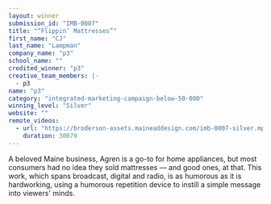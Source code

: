 ```yaml
---
layout: winner
submission_id: "IMB-0007"
title: "“Flippin’ Mattresses”"
first_name: "CJ"
last_name: "Lampman"
company_name: "p3"
school_name: ""
credited_winner: "p3"
creative_team_members: |-
  - p3
name: "p3"
category: "integrated-marketing-campaign-below-50-000"
winning_level: "Silver"
website: ""
remote_videos:
  - url: "https://broderson-assets.maineaddesign.com/imb-0007-silver.mp4"
    duration: 30079
---
```


A beloved Maine business, Agren is a go-to for home appliances, but most consumers had no idea they sold mattresses — and good ones, at that. This work, which spans broadcast, digital and radio, is as humorous as it is hardworking, using a humorous repetition device to instill a simple message into viewers' minds.
